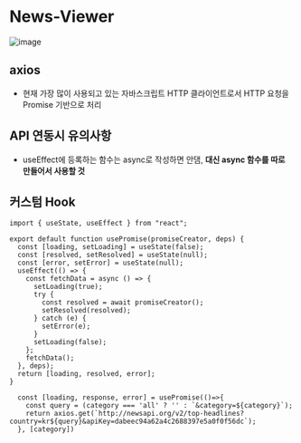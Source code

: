 # News-Viewer

![image](https://user-images.githubusercontent.com/45222982/94003133-d1539a80-fdd5-11ea-9d82-348b61bdb072.png)

## axios
 - 현재 가장 많이 사용되고 있는 자바스크립트 HTTP 클라이언트로서 HTTP 요청을  Promise 기반으로 처리
 
## API 연동시 유의사항
 - useEffect에 등록하는 함수는 async로 작성하면 안댐, **대신 async 함수를 따로 만들어서 사용할 것**
 
## 커스텀 Hook

```
import { useState, useEffect } from "react";

export default function usePromise(promiseCreator, deps) {
  const [loading, setLoading] = useState(false);
  const [resolved, setResolved] = useState(null);
  const [error, setError] = useState(null);
  useEffect(() => {
    const fetchData = async () => {
      setLoading(true);
      try {
        const resolved = await promiseCreator();
        setResolved(resolved);
      } catch (e) {
        setError(e);
      }
      setLoading(false);
    };
    fetchData();
  }, deps);
  return [loading, resolved, error];
}
```
```
  const [loading, response, error] = usePromise(()=>{
    const query = (category === 'all' ? '' : `&category=${category}`);
    return axios.get(`http://newsapi.org/v2/top-headlines?country=kr${query}&apiKey=dabeec94a62a4c2688397e5a0f0f56dc`);
  }, [category])
  ```

